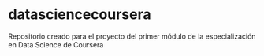 datasciencecoursera
===================

Repositorio creado para el proyecto del primer módulo de la especialización en Data Science de Coursera
